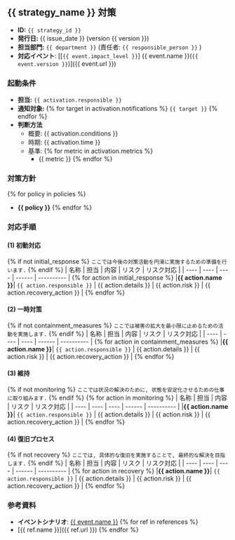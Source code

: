 ## {{ strategy_name }} 対策
- **ID:** `{{ strategy_id }}`
- **発行日:** {{ issue_date }} (version {{ version }})
- **担当部門:** `{{ department }}` (責任者: `{{ responsible_person }}` )
- **対応イベント**: [\[`{{ event.impact_level }}`\] {{ event.name }}(`{{ event.version }}`)]({{ event.url }})

### 起動条件
- **担当:** `{{ activation.responsible }}`
- **通知対象:** {% for target in activation.notifications %} `{{ target }}` {% endfor %}  
- **判断方法**
  - 概要: {{ activation.conditions }}
  - 時期: {{ activation.time }}
  - 基準:
{% for metric in activation.metrics %}
    - {{ metric }}
{% endfor %}


### 対策方針
{% for policy in policies %}
- **{{ policy }}**
{% endfor %}

### 対応手順
#### (1) 初動対応
{% if not initial_response %}
`ここでは今後の対策活動を円滑に実施するための準備を行います.`
{% endif %}
| 名称 | 担当 | 内容 | リスク | リスク対応 |
| ---- | ---- | ---- | ------ | ---------- |
{% for action in initial_response %}
|**{{ action.name }}**| `{{ action.responsible }}` | {{ action.details }} | {{ action.risk }} | {{ action.recovery_action }} |
{% endfor %}

#### (2) 一時対策
{% if not containment_measures %}
`ここでは被害の拡大を最小限に止めるための活動を実施します.`
{% endif %}
| 名称 | 担当 | 内容 | リスク | リスク対応 |
| ---- | ---- | ---- | ------ | ---------- |
{% for action in containment_measures %}
|**{{ action.name }}**| `{{ action.responsible }}` | {{ action.details }} | {{ action.risk }} | {{ action.recovery_action }} |
{% endfor %}

#### (3) 維持
{% if not monitoring %}
`ここでは状況の解決のために, 状態を安定化させるための仕事に取り組みます.`
{% endif %}
{% for action in monitoring %}
| 名称 | 担当 | 内容 | リスク | リスク対応 |
| ---- | ---- | ---- | ------ | ---------- |
|**{{ action.name }}**| `{{ action.responsible }}` | {{ action.details }} | {{ action.risk }} | {{ action.recovery_action }} |
{% endfor %}

#### (4) 復旧プロセス
{% if not recovery %}
`ここでは, 具体的な復旧を実施することで, 最終的な解決を目指します.`
{% endif %}
| 名称 | 担当 | 内容 | リスク | リスク対応 |
| ---- | ---- | ---- | ------ | ---------- |
{% for action in recovery %}
|**{{ action.name }}**| `{{ action.responsible }}` | {{ action.details }} | {{ action.risk }} | {{ action.recovery_action }} |
{% endfor %}

### 参考資料
- **イベントシナリオ**: [{{ event.name }}](event.url)
{% for ref in references %}
- [{{ ref.name }}]({{ ref.url }})
{% endfor %}
